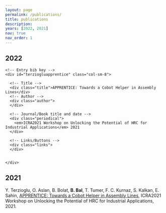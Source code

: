 ```yaml
---
layout: page
permalink: /publications/
title: publications
description: 
years: [2022, 2021]
nav: true
nav_order: 1
---
```

<!-- _pages/publications.md 
<div class="publications">

{%- for y in page.years %}
  <h2 class="year">{{\textbf{y}}}</h2>
  {% bibliography -f papers -q @*[year={{y}}]* %}
{% endfor %}

</div> -->
<div class="publications">
  <h2 class="year"><b>2022</b></h2>
  
</div>
<div class="publications">
  <div class="row">
    <div class="col-sm-2 abbr"></div>

    <!-- Entry bib key -->
    <div id="terziogluapprentice" class="col-sm-8">
    
      <!-- Title -->
      <div class="title">APPRENTICE: Towards a Cobot Helper in Assembly Lines</div>
      <!-- Author -->
      <div class="author">
      </div>

      <!-- Journal/Book title and date -->
      <div class="periodical">
        <em>ICRA2021 Workshop on Unlocking the Potential of HRC for Industrial Applications</em> 2021
      </div>
    
      <!-- Links/Buttons -->
      <div class="links">
      </div>

      
    </div>
  </div>
</div>

<div class="publications">
  <h2 class="year"><b>2021</b></h2>
  Y. Terzioglu, O. Aslan, B. Bolat, <b>B. Bal</b>, T. Tumer, F. C. Kurnaz, S. Kalkan, E. Sahin, <a href="https://kovan.ceng.metu.edu.tr/~sinan/Terzioglu_ICRA2021WS.pdf">APPRENTICE: Towards a Cobot Helper in Assembly Lines</a>, ICRA2021 Workshop on Unlocking the Potential of HRC for Industrial Applications, 2021.
</div>
